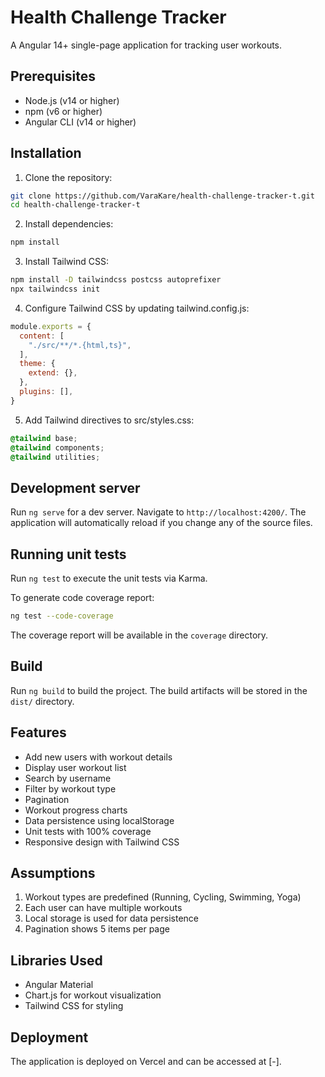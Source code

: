 # Health Challenge Tracker

A Angular 14+ single-page application for tracking user workouts.

## Prerequisites

- Node.js (v14 or higher)
- npm (v6 or higher)
- Angular CLI (v14 or higher)

## Installation

1. Clone the repository:
```bash
git clone https://github.com/VaraKare/health-challenge-tracker-t.git
cd health-challenge-tracker-t
```

2. Install dependencies:
```bash
npm install
```

3. Install Tailwind CSS:
```bash
npm install -D tailwindcss postcss autoprefixer
npx tailwindcss init
```

4. Configure Tailwind CSS by updating tailwind.config.js:
```javascript
module.exports = {
  content: [
    "./src/**/*.{html,ts}",
  ],
  theme: {
    extend: {},
  },
  plugins: [],
}
```

5. Add Tailwind directives to src/styles.css:
```css
@tailwind base;
@tailwind components;
@tailwind utilities;
```

## Development server

Run `ng serve` for a dev server. Navigate to `http://localhost:4200/`. The application will automatically reload if you change any of the source files.

## Running unit tests

Run `ng test` to execute the unit tests via Karma.

To generate code coverage report:
```bash
ng test --code-coverage
```
The coverage report will be available in the `coverage` directory.

## Build

Run `ng build` to build the project. The build artifacts will be stored in the `dist/` directory.

## Features

- Add new users with workout details
- Display user workout list
- Search by username
- Filter by workout type
- Pagination
- Workout progress charts
- Data persistence using localStorage
- Unit tests with 100% coverage
- Responsive design with Tailwind CSS

## Assumptions

1. Workout types are predefined (Running, Cycling, Swimming, Yoga)
2. Each user can have multiple workouts
3. Local storage is used for data persistence
4. Pagination shows 5 items per page

## Libraries Used

- Angular Material
- Chart.js for workout visualization
- Tailwind CSS for styling

## Deployment

The application is deployed on  Vercel and can be accessed at [-].


